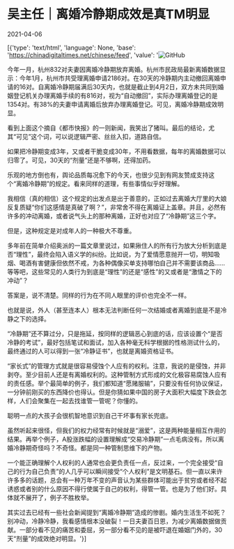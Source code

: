 # 吴主任｜离婚冷静期成效是真TM明显

2021-04-06

[{'type': 'text/html', 'language': None, 'base': 'https://chinadigitaltimes.net/chinese/feed', 'value': '![GitHub](https://chinadigitaltimes.net/chinese/files/2021/04/post-664494-606c48772f3be.)

今年一月，杭州832对夫妻因离婚冷静期放弃离婚。杭州市民政局最新离婚数据显示：今年1月，杭州市共受理离婚申请2186对。在30天的冷静期内主动撤回离婚申请的16对。自离婚冷静期届满后30天内，也就是截止到4月2日，双方未共同到婚姻登记机关办理离婚手续的有816对，视为“自动撤回”，实际办理离婚登记的是1354对。有38%的夫妻申请离婚后放弃办理离婚登记。可见，离婚冷静期成效明显。

看到上面这个摘自《都市快报》的一则新闻，我笑出了猪叫。最后的结论，尤其“可见”这个词，可以说逻辑严密、丝丝入扣，道路自信。

如果把冷静期变成3年，又或者干脆变成30年，不用看数据，每年的离婚数据可以归零了。可见，30天的“剂量”还是不够啊，还得加药。

乐观的地方倒也有，舆论品质每况愈下的今天，也很少见到有网友赞成支持这个“离婚冷静期”的规定。看来同样的道理，有些事情似乎好理解。

我相信（真的相信）这个规定的出发点是出于善意的，正如过去离婚大厅里的大娘反复质疑“你们这感情是真破了啊？”，非常舍不得在离婚证上盖章。并且，必然有许多的冲动离婚，或者说气头上的那种离婚，正好也对应了“冷静期”这三个字。

但是，这种规定是对成年人的一种极大不尊重。

多年前在简单介绍奥派的一篇文章里说过，如果揪住人的所有行为放大分析到底是否“理性”，最终会陷入语义学的纠纷。比如说，为了爱情愿意抛开一切，明知吸烟、喝酒有害健康但依然不戒，为各种偶像买单支持哪怕自己并不需要该商品……等等吧，这些常见的人类行为到底是“理性”的还是“感性”的又或者是“激情之下的冲动”？

答案是，说不清楚。同样的行为在不同人眼里的评价也完全不一样。

也就是说，外人（甚至连本人）根本无法判断任何一次结婚或者离婚到底是不是冷静之下的选择。

“冷静期”还不算过分，只是拖延，按同样的逻辑恶心到底的话，应该设置个“是否冷静的考试”，最好包括笔试和面试，加入各种毫无科学根据的性格测试什么的，最终通过的人可以得到一张“冷静证书”，也就是离婚资格证书。

“家长式”的管理方式就是很容易侵蚀个人应有的权利。注意，我说的是侵蚀，并非剥夺。至少目前人还是有离婚权利的。这种管制方式形成的文化极容易腐蚀人应有的责任感。举个最简单的例子，我们都知道“愿赌服输”，只要没有任何协议保证，一分钟前刚买的东西降价也得认。但是你猜如果中国的房子大面积大幅度下跌会怎样，人们会聚集在一起去找谁管一管呢？你懂的。

聪明一点的大孩子会很机智地意识到自己干坏事有家长兜底。

虽然听起来很怪，但我们的权力经常有时候就是“溺爱”，这是两种能量相互作用的结果。再举个例子，A股涨跌幅的设置理解成“交易冷静期”一点毛病没有。所以离婚冷静期奇怪吗？不奇怪。都是同一种管制思维下的产物。

一个能正确理解个人权利的人通常也会更负责任一点，反过来，一个完全接受“自己的行为自己负责”的人几乎可以瞬间接受“个人权利”是文明基石。但一直以来许许多多的话题，总会有一种万年不变的声音认为某些群体可能出于贫穷或者经不起诱惑或者别的什么原因不得行使属于自己的权利，得管一管。也是为了他们好。具体就不展开了，例子不胜枚举。

其实过去已经有一些社会新闻提到“离婚冷静期”造成的惨剧。婚内生活生不如死？别冲动，冷静冷静，我看感情根本没破裂！一日夫妻百日恩，为减少离婚数据做贡献。一部分看不见的痛苦和委屈，另一部分看不见的是被吓退在婚姻门外的，30天“剂量”的成效绝对明显。'}]